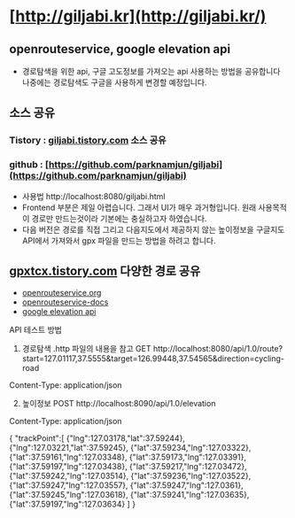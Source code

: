 
# [http://giljabi.kr](http://giljabi.kr/)

## openrouteservice, google elevation api
* 경로탐색을 위한 api, 구글 고도정보를 가져오는 api 사용하는 방법을 공유합니다
  나중에는 경로탐색도 구글을 사용하게 변경할 예정입니다.


## 소스 공유
### Tistory : [giljabi.tistory.com](https://giljabi.tistory.com/) 소스 공유
### github : [https://github.com/parknamjun/giljabi](https://github.com/parknamjun/giljabi)
* 사용법 http://localhost:8080/giljabi.html
* Frontend 부분은 제일 아렵습니다. 그래서 UI가 매우 과거형입니다. 
  원래 사용목적이 경로만 만드는것이라 기본에는 충실하고자 하였습니다.
* 다음 버전은 경로를 직접 그리고 다음지도에서 제공하지 않는 높이정보을 구글지도 API에서 가져와서 gpx 파일을 만드는 방법을 
  하려고 합니다.
  

## [gpxtcx.tistory.com](https://gpxtcx.tistory.com/) 다양한 경로 공유

* [openrouteservice.org](https://openrouteservice.org/)
* [openrouteservice-docs](https://github.com/GIScience/openrouteservice-docs)
* [google elevation api](https://developers.google.com/maps/documentation/elevation/start)

API 테스트 방법
1. 경로탐색
.http 파일의 내용을 참고
GET http://localhost:8080/api/1.0/route?start=127.01117,37.5555&target=126.99448,37.54565&direction=cycling-road

Content-Type: application/json
   

2. 높이정보 
POST http://localhost:8090/api/1.0/elevation

Content-Type: application/json


{
"trackPoint":[
{"lng":127.03178,"lat":37.59244},
{"lng":127.03221,"lat":37.59245},
{"lat":37.59234,"lng":127.03322},
{"lat":37.59161,"lng":127.03348},
{"lat":37.59173,"lng":127.03391},
{"lat":37.59197,"lng":127.03438},
{"lat":37.59217,"lng":127.03472},
{"lat":37.59242,"lng":127.03514},
{"lat":37.59236,"lng":127.03522},
{"lat":37.59247,"lng":127.03557},
{"lat":37.59247,"lng":127.0361},
{"lat":37.59245,"lng":127.03618},
{"lat":37.59241,"lng":127.03635},
{"lat":37.59197,"lng":127.03634}
]
}

